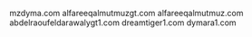 mzdyma.com
alfareeqalmutmuzgt.com
alfareeqalmutmuz.com
abdelraoufeldarawalygt1.com
dreamtiger1.com
dymara1.com
